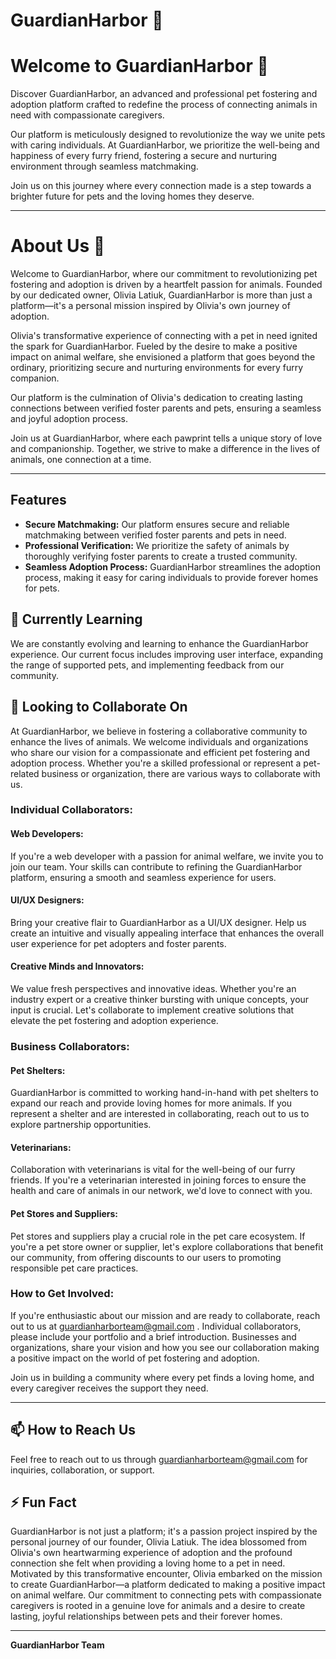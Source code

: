 # GuardianHarbor 🐾

# Welcome to GuardianHarbor 🐾

Discover GuardianHarbor, an advanced and professional pet fostering and adoption platform crafted to redefine the process of connecting animals in need with compassionate caregivers.

Our platform is meticulously designed to revolutionize the way we unite pets with caring individuals. At GuardianHarbor, we prioritize the well-being and happiness of every furry friend, fostering a secure and nurturing environment through seamless matchmaking.

Join us on this journey where every connection made is a step towards a brighter future for pets and the loving homes they deserve.

---

# About Us 🌟

Welcome to GuardianHarbor, where our commitment to revolutionizing pet fostering and adoption is driven by a heartfelt passion for animals. Founded by our dedicated owner, Olivia Latiuk, GuardianHarbor is more than just a platform—it's a personal mission inspired by Olivia's own journey of adoption.

Olivia's transformative experience of connecting with a pet in need ignited the spark for GuardianHarbor. Fueled by the desire to make a positive impact on animal welfare, she envisioned a platform that goes beyond the ordinary, prioritizing secure and nurturing environments for every furry companion.

Our platform is the culmination of Olivia's dedication to creating lasting connections between verified foster parents and pets, ensuring a seamless and joyful adoption process.

Join us at GuardianHarbor, where each pawprint tells a unique story of love and companionship. Together, we strive to make a difference in the lives of animals, one connection at a time.

---

## Features
- **Secure Matchmaking:** Our platform ensures secure and reliable matchmaking between verified foster parents and pets in need.
- **Professional Verification:** We prioritize the safety of animals by thoroughly verifying foster parents to create a trusted community.
- **Seamless Adoption Process:** GuardianHarbor streamlines the adoption process, making it easy for caring individuals to provide forever homes for pets.

## 🌱 Currently Learning
We are constantly evolving and learning to enhance the GuardianHarbor experience. Our current focus includes improving user interface, expanding the range of supported pets, and implementing feedback from our community.

## 💞️ Looking to Collaborate On
At GuardianHarbor, we believe in fostering a collaborative community to enhance the lives of animals. We welcome individuals and organizations who share our vision for a compassionate and efficient pet fostering and adoption process. Whether you're a skilled professional or represent a pet-related business or organization, there are various ways to collaborate with us.

### **Individual Collaborators:**

#### Web Developers:
If you're a web developer with a passion for animal welfare, we invite you to join our team. Your skills can contribute to refining the GuardianHarbor platform, ensuring a smooth and seamless experience for users.

#### UI/UX Designers:
Bring your creative flair to GuardianHarbor as a UI/UX designer. Help us create an intuitive and visually appealing interface that enhances the overall user experience for pet adopters and foster parents.

#### Creative Minds and Innovators:
We value fresh perspectives and innovative ideas. Whether you're an industry expert or a creative thinker bursting with unique concepts, your input is crucial. Let's collaborate to implement creative solutions that elevate the pet fostering and adoption experience.

### **Business Collaborators:**

#### Pet Shelters:
GuardianHarbor is committed to working hand-in-hand with pet shelters to expand our reach and provide loving homes for more animals. If you represent a shelter and are interested in collaborating, reach out to us to explore partnership opportunities.

#### Veterinarians:
Collaboration with veterinarians is vital for the well-being of our furry friends. If you're a veterinarian interested in joining forces to ensure the health and care of animals in our network, we'd love to connect with you.

#### Pet Stores and Suppliers:
Pet stores and suppliers play a crucial role in the pet care ecosystem. If you're a pet store owner or supplier, let's explore collaborations that benefit our community, from offering discounts to our users to promoting responsible pet care practices.

### **How to Get Involved:**

If you're enthusiastic about our mission and are ready to collaborate, reach out to us at guardianharborteam@gmail.com . Individual collaborators, please include your portfolio and a brief introduction. Businesses and organizations, share your vision and how you see our collaboration making a positive impact on the world of pet fostering and adoption.

Join us in building a community where every pet finds a loving home, and every caregiver receives the support they need.

---


## 📫 How to Reach Us
Feel free to reach out to us through guardianharborteam@gmail.com for inquiries, collaboration, or support.

## ⚡ Fun Fact
GuardianHarbor is not just a platform; it's a passion project inspired by the personal journey of our founder, Olivia Latiuk. The idea blossomed from Olivia's own heartwarming experience of adoption and the profound connection she felt when providing a loving home to a pet in need. Motivated by this transformative encounter, Olivia embarked on the mission to create GuardianHarbor—a platform dedicated to making a positive impact on animal welfare. Our commitment to connecting pets with compassionate caregivers is rooted in a genuine love for animals and a desire to create lasting, joyful relationships between pets and their forever homes.


---

**GuardianHarbor Team**
